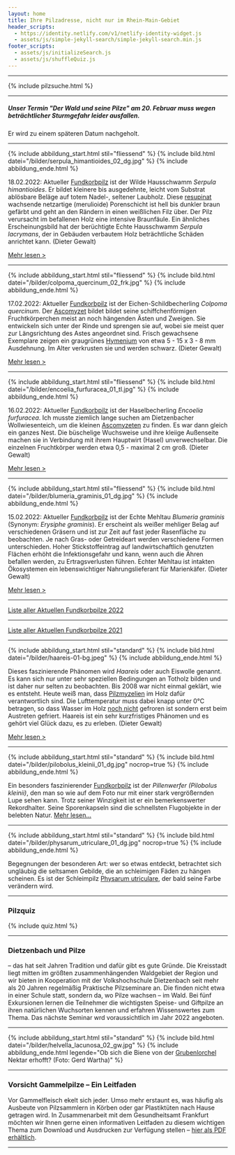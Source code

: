 ```yaml
---
layout: home
title: Ihre Pilzadresse, nicht nur im Rhein-Main-Gebiet
header_scripts:
  - https://identity.netlify.com/v1/netlify-identity-widget.js
  - assets/js/simple-jekyll-search/simple-jekyll-search.min.js
footer_scripts:
  - assets/js/initializeSearch.js
  - assets/js/shuffleQuiz.js
---
```

- - -

{% include pilzsuche.html %}

- - -

##### **Unser Termin "Der Wald und seine Pilze" am 20. Februar muss wegen beträchtlicher Sturmgefahr leider ausfallen.**

Er wird zu einem späteren Datum nachgeholt.

- - -

{% include abbildung_start.html stil="fliessend" %}
{% include bild.html datei="/bilder/serpula_himantioides_02_dg.jpg" %}
{% include abbildung_ende.html %}

18.02.2022: Aktueller [Fundkorbpilz](AA "Glossar") ist der Wilde Hausschwamm *Serpula himantioides*. Er bildet kleinere bis ausgedehnte, leicht vom Substrat ablösbare Beläge auf totem Nadel-, seltener Laubholz. Diese [resupinat](resupinat "Glossar") wachsende netzartige (merulioide) Porenschicht ist hell bis dunkler braun gefärbt und geht an den Rändern in einen weißlichen Filz über. Der Pilz verursacht im befallenen Holz eine intensive Braunfäule. Ein ähnliches Erscheinungsbild hat der berüchtigte Echte Hausschwamm *Serpula lacrymans*, der in Gebäuden verbautem Holz beträchtliche Schäden anrichtet kann. (Dieter Gewalt)

[Mehr lesen >](/pilze/serpula-himantioides-wilder-hausschwamm)

<div style="clear:  both"></div>

- - -

{% include abbildung_start.html stil="fliessend" %}
{% include bild.html datei="/bilder/colpoma_quercinum_02_frk.jpg" %}
{% include abbildung_ende.html %}

17.02.2022: Aktueller [Fundkorbpilz](AA "Glossar") ist der Eichen-Schildbecherling *Colpoma quercinum*.  Der [Ascomyzet](Ascomyzeten "Glossar") bildet bildet seine schiffchenförmigen Fruchtkörperchen meist an noch hängenden Ästen und Zweigen. Sie entwickeln sich unter der Rinde und sprengen sie auf, wobei sie meist quer zur Längsrichtung des Astes angeordnet sind. Frisch gewachsene Exemplare zeigen ein graugrünes [Hymenium](Hymenium "Glossar") von etwa 5 - 15 x 3 - 8 mm Ausdehnung. Im Alter verkrusten sie und werden schwarz. (Dieter Gewalt)

[Mehr lesen >](/pilze/colpoma-quercinum-eichen-schildbecherling)

<div style="clear:  both"></div>

- - -

{% include abbildung_start.html stil="fliessend" %}
{% include bild.html datei="/bilder/encoelia_furfuracea_01_tl.jpg" %}
{% include abbildung_ende.html %}

16.02.2022: Aktueller [Fundkorbpilz](AA "Glossar") ist der Haselbecherling *Encoelia furfuracea*. Ich musste ziemlich lange suchen am Dietzenbacher Wollwiesenteich, um die kleinen [Ascomyzeten](Ascomyzeten "Glossar") zu finden. Es war dann gleich ein ganzes Nest. Die büschelige Wuchsweise und ihre kleiige Außenseite machen sie in Verbindung mit ihrem Hauptwirt (Hasel) unverwechselbar. Die einzelnen Fruchtkörper werden etwa 0,5 - maximal 2 cm groß.  (Dieter Gewalt)

[Mehr lesen >](/pilze/encoelia-furfuracea-haselbecherling-kleiiger-büschelbecherling)

<div style="clear:  both"></div>

- - -

{% include abbildung_start.html stil="fliessend" %}
{% include bild.html datei="/bilder/blumeria_graminis_01_dg.jpg" %}
{% include abbildung_ende.html %}

15.02.2022: Aktueller [Fundkorbpilz](AA "Glossar") ist der Echte Mehltau *Blumeria graminis* (Synonym: *Erysiphe graminis*). Er erscheint als weißer mehliger Belag auf verschiedenen Gräsern und ist zur Zeit auf fast jeder Rasenfläche zu beobachten. Je nach Gras- oder Getreideart werden verschiedene Formen unterschieden. Hoher Stickstoffeintrag auf landwirtschaftlich genutzten Flächen erhöht die Infektionsgefahr und kann, wenn auch die Ähren befallen werden, zu Ertragsverlusten führen. Echter Mehltau ist intakten Ökosystemen ein lebenswichtiger Nahrungslieferant für Marienkäfer. (Dieter Gewalt)

[Mehr lesen >](/pilze/blumeria-graminis-echter-mehltau)

<div style="clear:  both"></div>

- - -

[Liste aller Aktuellen Fundkorbpilze 2022](/artikel/liste-aller-aktuellen-fundkorbpilze-2022.html)

- - -

[Liste aller Aktuellen Fundkorbpilze 2021](/artikel/liste-aller-aktuellen-fundkorbpilze-2021.html)

- - -

{% include abbildung_start.html stil="standard" %}
{% include bild.html datei="/bilder/haareis-01-bg.jpeg" %}
{% include abbildung_ende.html %}

Dieses faszinierende Phänomen wird *Haareis* oder auch Eiswolle genannt. Es kann sich nur unter sehr speziellen Bedingungen an Totholz bilden und ist daher nur selten zu beobachten. Bis 2008 war nicht einmal geklärt, wie es entsteht. Heute weiß man, dass [Pilzmyzelien](Myzel "Glossar") im Holz dafür verantwortlich sind. Die Lufttemperatur muss dabei knapp unter 0°C betragen, so dass Wasser im Holz <ins>noch nicht</ins> gefroren ist sondern erst beim Austreten gefriert. Haareis ist ein sehr kurzfristiges Phänomen und es gehört viel Glück dazu, es zu erleben. (Dieter Gewalt)

[Mehr lesen >](/artikel/haareis)

- - -

{% include abbildung_start.html stil="standard" %}
{% include bild.html datei="/bilder/pilobolus_kleinii_01_dg.jpg" nocrop=true %}
{% include abbildung_ende.html %}

Ein besonders faszinierender [Fundkorbpilz](AA "Glossar-") ist der *Pillenwerfer (Pilobolus kleinii)*, den man so wie auf dem Foto nur mit einer stark vergrößernden Lupe sehen kann. Trotz seiner Winzigkeit ist er ein bemerkenswerter Rekordhalter. Seine Sporenkapseln sind die schnellsten Flugobjekte in der belebten Natur. [Mehr lesen...](/pilze/pilobolus-kleinii-pillenwerfer)

- - -

{% include abbildung_start.html stil="standard" %}
{% include bild.html datei="/bilder/physarum_utriculare_01_dg.jpg" nocrop=true %}
{% include abbildung_ende.html %}

Begegnungen der besonderen Art: wer so etwas entdeckt, betrachtet sich ungläubig die seltsamen Gebilde, die an schleimigen Fäden zu hängen scheinen. Es ist der Schleimpilz [Physarum utriculare](/pilze/physarum-utriculare-fadenfruchtschleimpilz), der bald seine Farbe verändern wird.

- - -

### Pilzquiz

{% include quiz.html %}

- - -

### Dietzenbach und Pilze

– das hat seit Jahren Tradition und dafür gibt es gute Gründe. Die Kreisstadt liegt mitten im größten zusammenhängenden Waldgebiet der Region und wir bieten in Kooperation mit der Volkshochschule Dietzenbach seit mehr als 20 Jahren regelmäßig Praktische Pilzseminare an. Die finden nicht etwa in einer Schule statt, sondern da, wo Pilze wachsen – im Wald. Bei fünf Exkursionen lernen die Teilnehmer die wichtigsten Speise- und Giftpilze an ihren natürlichen Wuchsorten kennen und erfahren Wissenswertes zum Thema. Das nächste Seminar wrd voraussichtlich im Jahr 2022 angeboten.  

- - -

{% include abbildung_start.html stil="standard" %}
{% include bild.html datei="/bilder/helvella_lacunosa_02_gw.jpg" %}
{% include abbildung_ende.html legende="Ob sich die Biene von der <a href='/pilze/helvella-lacunosa-grubenlorchel'>Grubenlorchel</a> Nektar erhofft?  (Foto: Gerd Wartha)" %}

- - -

### Vorsicht Gammelpilze – Ein Leitfaden

Vor Gammelfleisch ekelt sich jeder. Umso mehr erstaunt es, was häufig als Ausbeute von Pilzsammlern in Körben oder gar Plastiktüten nach Hause getragen wird. In Zusammenarbeit mit dem Gesundheitsamt Frankfurt möchten wir Ihnen gerne einen informativen Leitfaden zu diesem wichtigen Thema zum Download und Ausdrucken zur Verfügung stellen – [hier als PDF erhältlich](/assets/docs/Fundkorb.de-Gammelpilze.pdf).

- - -